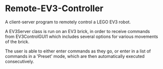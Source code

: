 # Remote-EV3-Controller
A client-server program to remotely control a LEGO EV3 robot.

A EV3Server class is run on an EV3 brick, in order to receive commands from EV3ControlGUI1 which includes 
several options for various movements of the brick.

The user is able to either enter commands as they go, or enter in a list of commands in a 'Preset' mode,
which are then automatically executed consecutively.
